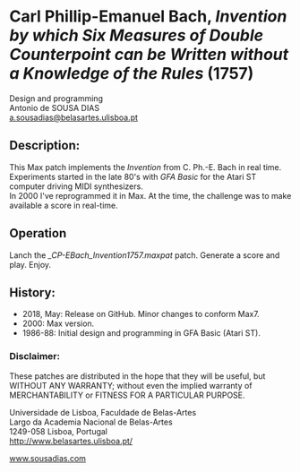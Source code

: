 # Carl Phillip-Emanuel Bach, _Invention by which Six Measures of Double Counterpoint can be Written without a Knowledge of the Rules_ (1757)

Design and programming<br>
Antonio de SOUSA DIAS<br>
a.sousadias@belasartes.ulisboa.pt

## Description:
This Max patch implements the _Invention_ from C. Ph.-E. Bach in real time.<br>
Experiments started in the late 80's with _GFA Basic_ for the Atari ST computer driving MIDI synthesizers.<br>
In 2000 I've reprogrammed it in Max. At the time, the challenge was to make available a score in real-time.

## Operation
Lanch the _\_CP-EBach_Invention1757.maxpat_ patch. Generate a score and play. Enjoy.

## History:
- 2018, May: Release on GitHub. Minor changes to conform Max7.
- 2000: Max version.
- 1986-88: Initial design and programming in GFA Basic (Atari ST).



### Disclaimer:
These patches are distributed in the hope that they will be useful, but WITHOUT ANY WARRANTY; without even the implied warranty of MERCHANTABILITY or FITNESS FOR A PARTICULAR PURPOSE.




Universidade de Lisboa, Faculdade de Belas-Artes<br>
Largo da Academia Nacional de Belas-Artes<br>
1249-058 Lisboa, Portugal<br>
http://www.belasartes.ulisboa.pt/

www.sousadias.com

